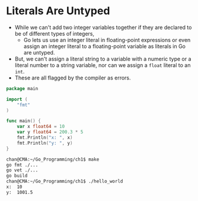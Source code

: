 # Literals Are Untyped

- While we can't add two integer variables together if they are declared to be of different types of integers, 
  - Go lets us use an integer literal in floating-point expressions or even assign an integer literal to a floating-point variable as literals in Go are untyped.
- But, we can't assign a literal string to a variable with a numeric type or a literal number to a string variable, nor can we assign a  `float` literal to an `int`.
- These are all flagged by the compiler as errors.

```go
package main

import (
	"fmt"
)

func main() {
	var x float64 = 10
	var y float64 = 200.3 * 5
	fmt.Println("x: ", x)
	fmt.Println("y: ", y)
}
```

```sh
chan@CMA:~/Go_Programming/ch1$ make
go fmt ./...
go vet ./...
go build 
chan@CMA:~/Go_Programming/ch1$ ./hello_world
x:  10
y:  1001.5
```

